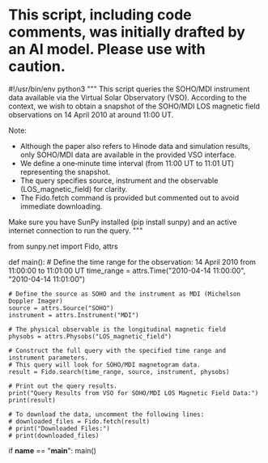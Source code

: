 # This script, including code comments, was initially drafted by an AI model. Please use with caution.

#!/usr/bin/env python3
"""
This script queries the SOHO/MDI instrument data available via the Virtual Solar Observatory (VSO).
According to the context, we wish to obtain a snapshot of the SOHO/MDI LOS magnetic field observations 
on 14 April 2010 at around 11:00 UT. 

Note:
- Although the paper also refers to Hinode data and simulation results, only SOHO/MDI data are available 
  in the provided VSO interface.
- We define a one‐minute time interval (from 11:00 UT to 11:01 UT) representing the snapshot.
- The query specifies source, instrument and the observable (LOS_magnetic_field) for clarity.
- The Fido.fetch command is provided but commented out to avoid immediate downloading.
  
Make sure you have SunPy installed (pip install sunpy) and an active internet connection to run the query.
"""

from sunpy.net import Fido, attrs

def main():
    # Define the time range for the observation: 14 April 2010 from 11:00:00 to 11:01:00 UT
    time_range = attrs.Time("2010-04-14 11:00:00", "2010-04-14 11:01:00")
    
    # Define the source as SOHO and the instrument as MDI (Michelson Doppler Imager)
    source = attrs.Source("SOHO")
    instrument = attrs.Instrument("MDI")
    
    # The physical observable is the longitudinal magnetic field
    physobs = attrs.Physobs("LOS_magnetic_field")
    
    # Construct the full query with the specified time range and instrument parameters.
    # This query will look for SOHO/MDI magnetogram data.
    result = Fido.search(time_range, source, instrument, physobs)
    
    # Print out the query results.
    print("Query Results from VSO for SOHO/MDI LOS Magnetic Field Data:")
    print(result)
    
    # To download the data, uncomment the following lines:
    # downloaded_files = Fido.fetch(result)
    # print("Downloaded Files:")
    # print(downloaded_files)

if __name__ == "__main__":
    main()

